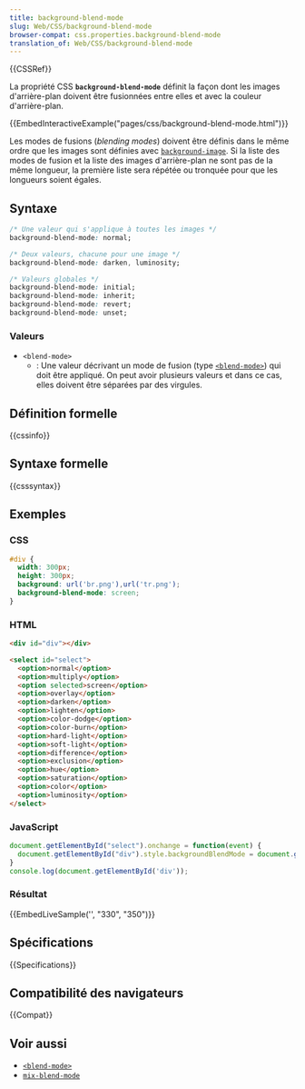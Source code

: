 ```yaml
---
title: background-blend-mode
slug: Web/CSS/background-blend-mode
browser-compat: css.properties.background-blend-mode
translation_of: Web/CSS/background-blend-mode
---
```

{{CSSRef}}

La propriété CSS **`background-blend-mode`** définit la façon dont les images d'arrière-plan doivent être fusionnées entre elles et avec la couleur d'arrière-plan.

{{EmbedInteractiveExample("pages/css/background-blend-mode.html")}}

Les modes de fusions (<i lang="en">blending modes</i>) doivent être définis dans le même ordre que les images sont définies avec [`background-image`](/fr/docs/Web/CSS/background-image). Si la liste des modes de fusion et la liste des images d'arrière-plan ne sont pas de la même longueur, la première liste sera répétée ou tronquée pour que les longueurs soient égales.

## Syntaxe

```css
/* Une valeur qui s'applique à toutes les images */
background-blend-mode: normal;

/* Deux valeurs, chacune pour une image */
background-blend-mode: darken, luminosity;

/* Valeurs globales */
background-blend-mode: initial;
background-blend-mode: inherit;
background-blend-mode: revert;
background-blend-mode: unset;
```

### Valeurs

- `<blend-mode>`
  - : Une valeur décrivant un mode de fusion (type [`<blend-mode>`](/fr/docs/Web/CSS/blend-mode)) qui doit être appliqué. On peut avoir plusieurs valeurs et dans ce cas, elles doivent être séparées par des virgules.

## Définition formelle

{{cssinfo}}

## Syntaxe formelle

{{csssyntax}}

## Exemples

### CSS

```css
#div {
  width: 300px;
  height: 300px;
  background: url('br.png'),url('tr.png');
  background-blend-mode: screen;
}
```

### HTML

```html
<div id="div"></div>

<select id="select">
  <option>normal</option>
  <option>multiply</option>
  <option selected>screen</option>
  <option>overlay</option>
  <option>darken</option>
  <option>lighten</option>
  <option>color-dodge</option>
  <option>color-burn</option>
  <option>hard-light</option>
  <option>soft-light</option>
  <option>difference</option>
  <option>exclusion</option>
  <option>hue</option>
  <option>saturation</option>
  <option>color</option>
  <option>luminosity</option>
</select>
```

### JavaScript

```js
document.getElementById("select").onchange = function(event) {
  document.getElementById("div").style.backgroundBlendMode = document.getElementById("select").selectedOptions[0].innerHTML;
}
console.log(document.getElementById('div'));
```

### Résultat

{{EmbedLiveSample('', "330", "350")}}

## Spécifications

{{Specifications}}

## Compatibilité des navigateurs

{{Compat}}

## Voir aussi

- [`<blend-mode>`](/fr/docs/Web/CSS/blend-mode)
- [`mix-blend-mode`](/fr/docs/Web/CSS/mix-blend-mode)

